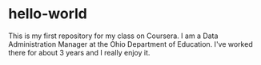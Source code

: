 # hello-world
This is my first repository for my class on Coursera. 
I am a Data Administration Manager at the Ohio Department of Education. I've worked there for about 3 years and I really enjoy it. 
